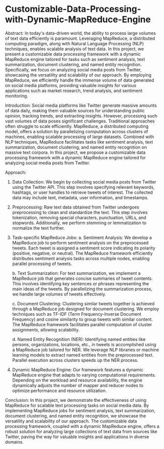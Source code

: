 # Customizable-Data-Processing-with-Dynamic-MapReduce-Engine

Abstract:
In today's data-driven world, the ability to process large volumes of text data efficiently is paramount. Leveraging MapReduce, a distributed computing paradigm, along with Natural Language Processing (NLP) techniques, enables scalable analysis of text data. In this project, we present a customizable data processing framework with a dynamic MapReduce engine tailored for tasks such as sentiment analysis, text summarization, document clustering, and named entity recognition. Specifically, we focus on analyzing social media posts from Twitter, showcasing the versatility and scalability of our approach. By employing MapReduce, we efficiently handle the immense volume of data generated on social media platforms, providing valuable insights for various applications such as market research, trend analysis, and sentiment monitoring.

Introduction:
Social media platforms like Twitter generate massive amounts of data daily, making them valuable sources for understanding public opinion, tracking trends, and extracting insights. However, processing such vast volumes of data poses significant challenges. Traditional approaches often struggle to scale efficiently. MapReduce, a distributed computing model, offers a solution by parallelizing computation across clusters of machines, enabling scalable processing of large datasets. Combined with NLP techniques, MapReduce facilitates tasks like sentiment analysis, text summarization, document clustering, and named entity recognition on massive text corpora. In this project, we propose a customizable data processing framework with a dynamic MapReduce engine tailored for analyzing social media posts from Twitter.

Approach:
1. Data Collection: We begin by collecting social media posts from Twitter using the Twitter API. This step involves specifying relevant keywords, hashtags, or user handles to retrieve tweets of interest. The collected data may include text, metadata, user information, and timestamps.

2. Preprocessing: Raw text data obtained from Twitter undergoes preprocessing to clean and standardize the text. This step involves tokenization, removing special characters, punctuation, URLs, and stopwords. Additionally, we perform stemming or lemmatization to normalize the text further.

3. Task-specific MapReduce Jobs:
   a. Sentiment Analysis: We develop a MapReduce job to perform sentiment analysis on the preprocessed tweets. Each tweet is assigned a sentiment score indicating its polarity (positive, negative, or neutral). The MapReduce framework efficiently distributes sentiment analysis tasks across multiple nodes, enabling parallel processing of tweets.
   
   b. Text Summarization: For text summarization, we implement a MapReduce job that generates concise summaries of tweet contents. This involves identifying key sentences or phrases representing the main ideas of the tweets. By parallelizing the summarization process, we handle large volumes of tweets effectively.
   
   c. Document Clustering: Clustering similar tweets together is achieved through a MapReduce job designed for document clustering. We employ techniques such as TF-IDF (Term Frequency-Inverse Document Frequency) and cosine similarity to group tweets with similar content. The MapReduce framework facilitates parallel computation of cluster assignments, allowing scalability.
   
   d. Named Entity Recognition (NER): Identifying named entities like persons, organizations, locations, etc., in tweets is accomplished using a MapReduce job tailored for NER. We leverage NLP libraries or machine learning models to extract named entities from the preprocessed text. Parallel execution across clusters speeds up the NER process.
   
4. Dynamic MapReduce Engine: Our framework features a dynamic MapReduce engine that adapts to varying computational requirements. Depending on the workload and resource availability, the engine dynamically adjusts the number of mapper and reducer nodes to optimize performance and resource utilization.

Conclusion:
In this project, we demonstrate the effectiveness of using MapReduce for scalable text processing tasks on social media data. By implementing MapReduce jobs for sentiment analysis, text summarization, document clustering, and named entity recognition, we showcase the versatility and scalability of our approach. The customizable data processing framework, coupled with a dynamic MapReduce engine, offers a robust solution for analyzing large collections of text data from sources like Twitter, paving the way for valuable insights and applications in diverse domains.
